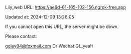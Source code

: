 Lily_web URL: https://ae6d-61-165-102-156.ngrok-free.app

Updated at: 2024-12-09 13:26:05

If you cannot open this URL, the server might be down.

Please contact: 

goley04@foxmail.com Or Wechat:GL_yeaH